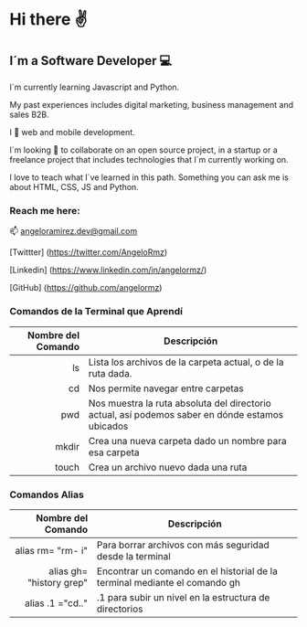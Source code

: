 # Hi there :v:

## I´m a Software Developer :computer:

I´m currently learning Javascript and Python. 

My past experiences includes digital marketing, business management and sales B2B.

I :green_heart: web and mobile development.

I´m looking :eyes: to collaborate on an open source project, in a startup or a freelance project that includes technologies that I´m currently working on.

I love to teach what I´ve learned in this path. Something you can ask me is about HTML, CSS, JS and Python.

### Reach me here:
:mailbox: angeloramirez.dev@gmail.com

[Twittter] (https://twitter.com/AngeloRmz)

[Linkedin] (https://www.linkedin.com/in/angelormz/)

[GitHub] (https://github.com/angelormz)

### Comandos de la Terminal que Aprendí

| **Nombre del Comando** | **Descripción** |
|-----:|---------------|
|    ls| Lista los archivos de la carpeta actual, o de la ruta dada.|
|    cd| Nos permite navegar entre carpetas|
|   pwd| Nos muestra la ruta absoluta del directorio actual, así podemos saber en dónde estamos ubicados|
| mkdir| Crea una nueva carpeta dado un nombre para esa carpeta|
| touch| Crea un archivo nuevo dada una ruta|

### Comandos Alias
| **Nombre del Comando** | **Descripción** |
|-----:|---------------|
| alias rm= "rm- i"| Para borrar archivos con más seguridad desde la terminal|
| alias gh= "history grep"| Encontrar un comando en el historial de la terminal mediante el comando gh|
| alias .1 ="cd.."| .1 para subir un nivel en la estructura de directorios|
